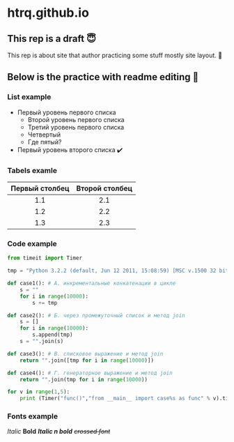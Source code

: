 # htrq.github.io
## This rep is a draft 😇

This rep is about site that author practicing some stuff mostly site layout. 🧐

## Below is the practice with readme editing 🏯

### List example
- Первый уровень первого списка
  - Второй уровень первого списка
   - Третий уровень первого списка
    - Четвертый
     - Где пятый?
- Первый уровень второго списка ✔️

### Tabels examle

| Первый столбец | Второй столбец |
|:-------------:|:--------------:|
1.1 | 2.1 
1.2 | 2.2
1.3 | 2.3

### Code example

```python
from timeit import Timer

tmp = "Python 3.2.2 (default, Jun 12 2011, 15:08:59) [MSC v.1500 32 bit (Intel)] on win32."

def case1(): # А. инкрементальные конкатенации в цикле
    s = ""
    for i in range(10000):
        s += tmp

def case2(): # Б. через промежуточный список и метод join
    s = []
    for i in range(10000):
        s.append(tmp)
    s = "".join(s)

def case3(): # В. списковое выражение и метод join
    return "".join([tmp for i in range(10000)])

def case4(): # Г. генераторное выражение и метод join
    return "".join(tmp for i in range(10000))

for v in range(1,5):
    print (Timer("func()","from __main__ import case%s as func" % v).timeit(200))
```
### Fonts example 
_Italic_
__Bold__
___Italic n bold___
~~_crossed font_~~
